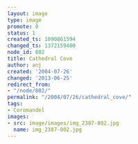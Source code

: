 ```yaml
---
layout: image
type: image
promote: 0
status: 1
created_ts: 1090861594
changed_ts: 1372159400
node_id: 802
title: Cathedral Cove
author: anj
created: '2004-07-26'
changed: '2013-06-25'
redirect_from:
- "/node/802/"
permalink: "/2004/07/26/cathedral_cove/"
tags:
- Coromandel
images:
- src: image/images/img_2387-802.jpg
  name: img_2387-802.jpg
---
```


